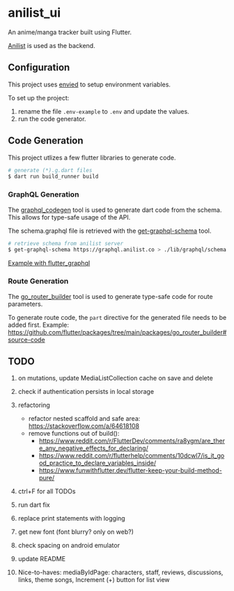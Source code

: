 # anilist_ui

An anime/manga tracker built using Flutter.

[Anilist](https://anilist.gitbook.io/anilist-apiv2-docs/) is used as the backend.

## Configuration

This project uses [envied](https://pub.dev/packages/envied) to setup environment variables.

To set up the project:

1. rename the file `.env-example` to `.env` and update the values.
2. run the code generator.

## Code Generation

This project utlizes a few flutter libraries to generate code.

```bash
# generate (*).g.dart files
$ dart run build_runner build
```

### GraphQL Generation

The [graphql_codegen](https://github.com/heftapp/graphql_codegen/tree/main/packages/graphql_codegen#basic-usage) tool is used to generate dart code from the schema. This allows for type-safe usage of the API.

The schema.graphql file is retrieved with the [get-graphql-schema](https://github.com/prisma-labs/get-graphql-schema#get-graphql-schema-) tool.

```bash
# retrieve schema from anilist server
$ get-graphql-schema https://graphql.anilist.co > ./lib/graphql/schema.graphql
```

[Example with flutter_graphql](https://github.com/heftapp/graphql_codegen/tree/main/packages/graphql_codegen#client-graphql_flutter)

### Route Generation

The [go_router_builder](https://pub.dev/documentation/go_router/latest/topics/Type-safe%20routes-topic.html) tool is used to generate type-safe code for route parameters.

To generate route code, the `part` directive for the generated file needs to be added first.
Example: https://github.com/flutter/packages/tree/main/packages/go_router_builder#source-code

## TODO

1. on mutations, update MediaListCollection cache on save and delete
2. check if authentication persists in local storage
3. refactoring

   - refactor nested scaffold and safe area: https://stackoverflow.com/a/64618108
   - remove functions out of build():
     - https://www.reddit.com/r/FlutterDev/comments/ra8ygm/are_there_any_negative_effects_for_declaring/
     - https://www.reddit.com/r/flutterhelp/comments/10dcwl7/is_it_good_practice_to_declare_variables_inside/
     - https://www.funwithflutter.dev/flutter-keep-your-build-method-pure/

4. ctrl+F for all TODOs
5. run dart fix
6. replace print statements with logging
7. get new font (font blurry? only on web?)
8. check spacing on android emulator
9. update README
10. Nice-to-haves: mediaByIdPage: characters, staff, reviews, discussions, links, theme songs, Increment (+) button for list view
